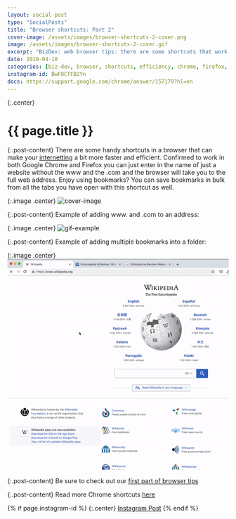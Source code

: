 ```yaml
---
layout: social-post
type: "SocialPosts"
title: "Browser shortcuts: Part 2"
cover-image: /assets/images/browser-shortcuts-2-cover.png
image: /assets/images/browser-shortcuts-2-cover.gif
excerpt: "BizDev: web browser tips: there are some shortcuts that work in all browsers, part 2"
date: 2019-04-10
categories: [biz-dev, browser, shortcuts, efficiency, chrome, firefox, internetting, keyboard-shortcuts]
instagram-id: BwFOCTFB2Yn
docs: https://support.google.com/chrome/answer/157179?hl=en
---
```

{:.center}
# {{ page.title }}

{:.post-content}
There are some handy shortcuts in a browser that can make your <a href="https://www.urbandictionary.com/define.php?term=Internetting" target="_blank">internetting</a> 
a bit more faster and efficient. Confirmed to work in both Google Chrome and Firefox 
you can just enter in the name of just a website without the www and the .com 
and the browser will take you to the full web address. Enjoy using bookmarks? 
You can save bookmarks in bulk from all the tabs you have open with this shortcut as well. 

{:.image .center}
![cover-image]({{page.cover-image}})

{:.post-content}
Example of adding www. and .com to an address:

{:.image .center}
![gif-example]({{page.image}})

{:.post-content}
Example of adding multiple bookmarks into a folder:

{:.image .center}
![gif-example-two](/assets/images/browser-tabs-bookmark.gif)

{:.post-content}
Be sure to check out our [first part of browser tips](/social-posts/browser-shortcuts/)

{:.post-content}
Read more Chrome shortcuts <a href="{{page.docs}}" target="_blank">here</a>

{% if page.instagram-id %}
{:.center}
<a class="insta-link" href="https://www.instagram.com/p/{{page.instagram-id}}" target="_blank">Instagram Post</a>
{% endif %}
